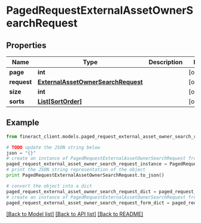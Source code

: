 # PagedRequestExternalAssetOwnerSearchRequest


## Properties

Name | Type | Description | Notes
------------ | ------------- | ------------- | -------------
**page** | **int** |  | [optional] 
**request** | [**ExternalAssetOwnerSearchRequest**](ExternalAssetOwnerSearchRequest.md) |  | [optional] 
**size** | **int** |  | [optional] 
**sorts** | [**List[SortOrder]**](SortOrder.md) |  | [optional] 

## Example

```python
from fineract_client.models.paged_request_external_asset_owner_search_request import PagedRequestExternalAssetOwnerSearchRequest

# TODO update the JSON string below
json = "{}"
# create an instance of PagedRequestExternalAssetOwnerSearchRequest from a JSON string
paged_request_external_asset_owner_search_request_instance = PagedRequestExternalAssetOwnerSearchRequest.from_json(json)
# print the JSON string representation of the object
print PagedRequestExternalAssetOwnerSearchRequest.to_json()

# convert the object into a dict
paged_request_external_asset_owner_search_request_dict = paged_request_external_asset_owner_search_request_instance.to_dict()
# create an instance of PagedRequestExternalAssetOwnerSearchRequest from a dict
paged_request_external_asset_owner_search_request_form_dict = paged_request_external_asset_owner_search_request.from_dict(paged_request_external_asset_owner_search_request_dict)
```
[[Back to Model list]](../README.md#documentation-for-models) [[Back to API list]](../README.md#documentation-for-api-endpoints) [[Back to README]](../README.md)


